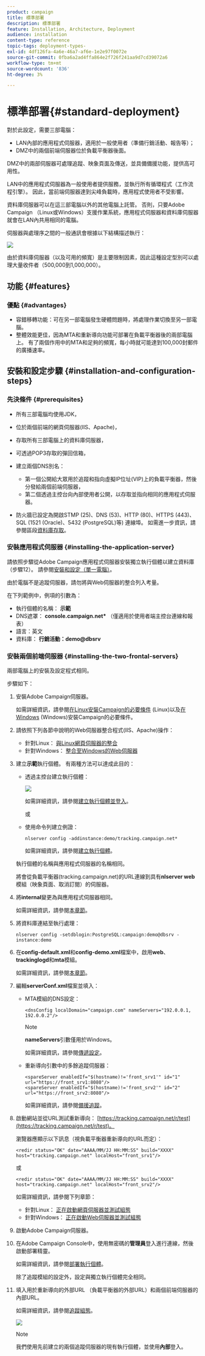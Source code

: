```yaml
---
product: campaign
title: 標準部署
description: 標準部署
feature: Installation, Architecture, Deployment
audience: installation
content-type: reference
topic-tags: deployment-types-
exl-id: 4df126fa-4a6e-46a7-af6e-1e2e97f0072e
source-git-commit: 0fba6a2ad4ffa864e2f726f241aa9d7cd39072a6
workflow-type: tm+mt
source-wordcount: '836'
ht-degree: 3%

---
```


# 標準部署{#standard-deployment}



對於此設定，需要三部電腦：

* LAN內部的應用程式伺服器，適用於一般使用者（準備行銷活動、報告等）；
* DMZ中的兩個前端伺服器位於負載平衡器後面。

DMZ中的兩部伺服器可處理追蹤、映象頁面及傳送，並具備備援功能，提供高可用性。

LAN中的應用程式伺服器為一般使用者提供服務，並執行所有循環程式（工作流程引擎）。 因此，當前端伺服器達到尖峰負載時，應用程式使用者不受影響。

資料庫伺服器可以在這三部電腦以外的其他電腦上託管。 否則，只要Adobe Campaign （Linux或Windows）支援作業系統，應用程式伺服器和資料庫伺服器就會在LAN內共用相同的電腦。

伺服器與處理序之間的一般通訊會根據以下結構描述執行：

![](assets/s_001_ncs_install_standardconfig.png)

由於資料庫伺服器（以及可用的頻寬）是主要限制因素，因此這種設定型別可以處理大量收件者（500,000到1,000,000）。

## 功能 {#features}

### 優點 {#advantages}

* 容錯移轉功能：可在另一部電腦發生硬體問題時，將處理作業切換至另一部電腦。
* 整體效能更佳，因為MTA和重新導向功能可部署在負載平衡器後的兩部電腦上。 有了兩個作用中的MTA和足夠的頻寬，每小時就可能達到100,000封郵件的廣播速率。

## 安裝和設定步驟 {#installation-and-configuration-steps}

### 先決條件 {#prerequisites}

* 所有三部電腦均使用JDK，
* 位於兩個前端的網頁伺服器(IIS、Apache)，
* 存取所有三部電腦上的資料庫伺服器，
* 可透過POP3存取的彈回信箱，
* 建立兩個DNS別名：

   * 第一個公開給大眾用於追蹤和指向虛擬IP位址(VIP)上的負載平衡器，然後分發給兩個前端伺服器，
   * 第二個透過主控台向內部使用者公開，以存取並指向相同的應用程式伺服器。

* 防火牆已設定為開啟STMP (25)、DNS (53)、HTTP (80)、HTTPS (443)、SQL (1521 (Oracle)、5432 (PostgreSQL)等) 連線埠。 如需進一步資訊，請參閱區段[資料庫存取](../../installation/using/network-configuration.md#database-access)。

### 安裝應用程式伺服器 {#installing-the-application-server}

請依照步驟從Adobe Campaign應用程式伺服器安裝獨立執行個體以建立資料庫（步驟12）。 請參閱[安裝和設定（單一電腦）](../../installation/using/standalone-deployment.md#installing-and-configuring--single-machine-)。

由於電腦不是追蹤伺服器，請勿將與Web伺服器的整合列入考量。

在下列範例中，例項的引數為：

* 執行個體的名稱： **示範**
* DNS遮罩： **console.campaign.net&#42;** （僅適用於使用者端主控台連線和報表）
* 語言：英文
* 資料庫： **行銷活動：demo@dbsrv**

### 安裝兩個前端伺服器 {#installing-the-two-frontal-servers}

兩部電腦上的安裝及設定程式相同。

步驟如下：

1. 安裝Adobe Campaign伺服器。

   如需詳細資訊，請參閱[在Linux安裝Campaign的必要條件](../../installation/using/prerequisites-of-campaign-installation-in-linux.md) (Linux)以及[在Windows](../../installation/using/prerequisites-of-campaign-installation-in-windows.md) (Windows)安裝Campaign的必要條件。

1. 請依照下列各節中說明的Web伺服器整合程式(IIS、Apache)操作：

   * 針對Linux： [與Linux網頁伺服器的整合](../../installation/using/integration-into-a-web-server-for-linux.md)
   * 針對Windows： [整合至Windows的Web伺服器](../../installation/using/integration-into-a-web-server-for-windows.md)

1. 建立&#x200B;**示範**&#x200B;執行個體。 有兩種方法可以達成此目的：

   * 透過主控台建立執行個體：

     ![](assets/install_create_new_connexion.png)

     如需詳細資訊，請參閱[建立執行個體並登入](../../installation/using/creating-an-instance-and-logging-on.md)。

     或

   * 使用命令列建立例證：

     ```
     nlserver config -addinstance:demo/tracking.campaign.net*
     ```

     如需詳細資訊，請參閱[建立執行個體](../../installation/using/command-lines.md#creating-an-instance)。

   執行個體的名稱與應用程式伺服器的名稱相同。

   將會從負載平衡器(tracking.campaign.net)的URL連線到具有&#x200B;**nlserver web**&#x200B;模組（映象頁面、取消訂閱）的伺服器。

1. 將&#x200B;**internal**&#x200B;變更為與應用程式伺服器相同。

   如需詳細資訊，請參閱[本章節](../../installation/using/configuring-campaign-server.md#internal-identifier)。

1. 將資料庫連結至執行處理：

   ```
   nlserver config -setdblogin:PostgreSQL:campaign:demo@dbsrv -instance:demo
   ```

1. 在&#x200B;**config-default.xml**&#x200B;和&#x200B;**config-demo.xml**&#x200B;檔案中，啟用&#x200B;**web**、**trackinglogd**&#x200B;和&#x200B;**mta**&#x200B;模組。

   如需詳細資訊，請參閱[本章節](../../installation/using/configuring-campaign-server.md#enabling-processes)。

1. 編輯&#x200B;**serverConf.xml**&#x200B;檔案並填入：

   * MTA模組的DNS設定：

     ```
     <dnsConfig localDomain="campaign.com" nameServers="192.0.0.1, 192.0.0.2"/>
     ```

     >[!NOTE]
     >
     >**nameServers**&#x200B;引數僅用於Windows。

     如需詳細資訊，請參閱[傳遞設定](configure-delivery-settings.md)。

   * 重新導向引數中的多餘追蹤伺服器：

     ```
     <spareServer enabledIf="$(hostname)!='front_srv1'" id="1" url="https://front_srv1:8080"/>
     <spareServer enabledIf="$(hostname)!='front_srv2'" id="2" url="https://front_srv2:8080"/>
     ```

     如需詳細資訊，請參閱[備援追蹤](configuring-campaign-server.md#redundant-tracking)。

1. 啟動網站並從URL測試重新導向： [https://tracking.campaign.net/r/test](https://tracking.campaign.net/r/test)。

   瀏覽器應顯示以下訊息（視負載平衡器重新導向的URL而定）：

   ```
   <redir status="OK" date="AAAA/MM/JJ HH:MM:SS" build="XXXX" host="tracking.campaign.net" localHost="front_srv1"/>
   ```

   或

   ```
   <redir status="OK" date="AAAA/MM/JJ HH:MM:SS" build="XXXX" host="tracking.campaign.net" localHost="front_srv2"/>
   ```

   如需詳細資訊，請參閱下列章節：

   * 針對Linux： [正在啟動網頁伺服器並測試組態](../../installation/using/integration-into-a-web-server-for-linux.md#launching-the-web-server-and-testing-the-configuration)
   * 針對Windows： [正在啟動Web伺服器並測試組態](../../installation/using/integration-into-a-web-server-for-windows.md#launching-the-web-server-and-testing-the-configuration)

1. 啟動Adobe Campaign伺服器。
1. 在Adobe Campaign Console中，使用無密碼的&#x200B;**管理員**&#x200B;登入進行連線，然後啟動部署精靈。

   如需詳細資訊，請參閱[部署執行個體](../../installation/using/deploying-an-instance.md)。

   除了追蹤模組的設定外，設定與獨立執行個體完全相同。

1. 填入用於重新導向的外部URL （負載平衡器的外部URL）和兩個前端伺服器的內部URL。

   如需詳細資訊，請參閱[追蹤組態](../../installation/using/deploying-an-instance.md#tracking-configuration)。

   ![](assets/d_ncs_install_tracking2.png)

   >[!NOTE]
   >
   >我們使用先前建立的兩個追蹤伺服器的現有執行個體，並使用&#x200B;**內部**&#x200B;登入。
